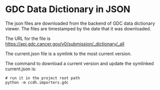# GDC Data Dictionary in JSON

The json files are downloaded from the backend of GDC data dictionary viewer. The files
are timestamped by the date that it was downloaded. 

The URL for the file is https://api.gdc.cancer.gov/v0/submission/_dictionary/_all

The current.json file is a symlink to the most current version. 

The command to download a current version and update the symlinked current.json is:

```shell
# run it in the project root path
python -m ccdh.importers.gdc
```


